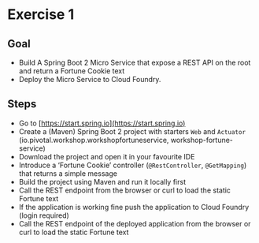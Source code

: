 # Exercise 1

## Goal

* Build A Spring Boot 2 Micro Service that expose a REST API on the root and return a 
Fortune Cookie text
* Deploy the Micro Service to Cloud Foundry.

## Steps 

* Go to [https://start.spring.io](https://start.spring.io)
* Create a (Maven) Spring Boot 2 project with starters `Web` and `Actuator` (io.pivotal.workshop.workshopfortuneservice, workshop-fortune-service)
* Download the project and open it in your favourite IDE
* Introduce a ‘Fortune Cookie’ controller (`@RestController`, `@GetMapping`) that returns a simple message
* Build the project using Maven and run it locally first
* Call the REST endpoint from the browser or curl to load the static Fortune text
* If the application is working fine push the application to Cloud Foundry (login required)
* Call the REST endpoint of the deployed application from the browser or curl to load the static Fortune text